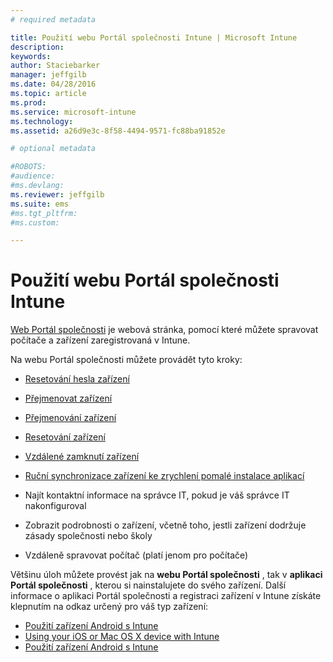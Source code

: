 ```yaml
---
# required metadata

title: Použití webu Portál společnosti Intune | Microsoft Intune
description:
keywords:
author: Staciebarker
manager: jeffgilb
ms.date: 04/28/2016
ms.topic: article
ms.prod:
ms.service: microsoft-intune
ms.technology:
ms.assetid: a26d9e3c-8f58-4494-9571-fc88ba91852e

# optional metadata

#ROBOTS:
#audience:
#ms.devlang:
ms.reviewer: jeffgilb
ms.suite: ems
#ms.tgt_pltfrm:
#ms.custom:

---
```


# Použití webu Portál společnosti Intune
[Web Portál společnosti](http://portal.manage.microsoft.com) je webová stránka, pomocí které můžete spravovat počítače a zařízení zaregistrovaná v Intune.

Na webu Portál společnosti můžete provádět tyto kroky:

-   [Resetování hesla zařízení](reset-your-passcode-cpwebsite.md)

-   [Přejmenovat zařízení](rename-your-device-cpwebsite.md)

-   [Přejmenování zařízení](remove-your-device-cpwebsite.md)

-   [Resetování zařízení](reset-your-device-cpwebsite.md)

-   [Vzdálené zamknutí zařízení](remote-lock-your-device-cpwebsite.md)

-   [Ruční synchronizace zařízení ke zrychlení pomalé instalace aplikací](sync-your-device-manually-cpwebsite.md)

-   Najít kontaktní informace na správce IT, pokud je váš správce IT nakonfiguroval

-   Zobrazit podrobnosti o zařízení, včetně toho, jestli zařízení dodržuje zásady společnosti nebo školy

-   Vzdáleně spravovat počítač (platí jenom pro počítače)

Většinu úloh můžete provést jak na **webu Portál společnosti** , tak v **aplikaci Portál společnosti** , kterou si nainstalujete do svého zařízení. Další informace o aplikaci Portál společnosti a registraci zařízení v Intune získáte klepnutím na odkaz určený pro váš typ zařízení:

- [Použití zařízení Android s Intune](using-your-android-device-with-intune.md)
- [Using your iOS or Mac OS X device with Intune](using-your-ios-or-mac-os-x-device-with-intune.md)
- [Použití zařízení Android s Intune](using-your-windows-device-with-intune.md)


<!--HONumber=May16_HO1-->


